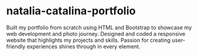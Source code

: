 # natalia-catalina-portfolio

Built my portfolio from scratch using HTML and Bootstrap to showcase my web development and photo journey. Designed and coded a responsive website that highlights my projects and skills. Passion for creating user-friendly experiences shines through in every element.